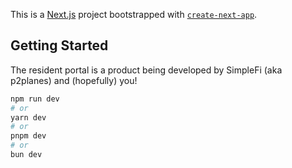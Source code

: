This is a [Next.js](https://nextjs.org) project bootstrapped with [`create-next-app`](https://nextjs.org/docs/app/api-reference/cli/create-next-app).

## Getting Started

The resident portal is a product being developed by SimpleFi (aka p2planes) and (hopefully) you!

```bash
npm run dev
# or
yarn dev
# or
pnpm dev
# or
bun dev
```
